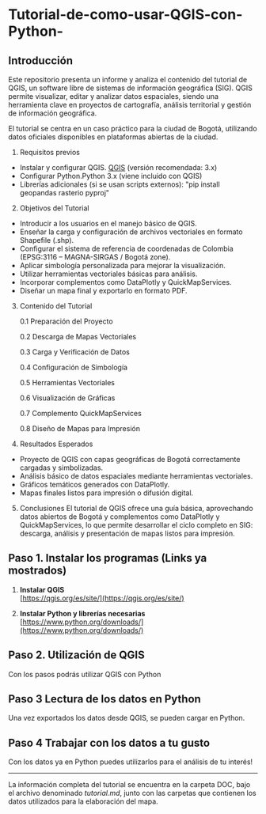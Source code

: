 # Tutorial-de-como-usar-QGIS-con-Python-

## Introducción
Este repositorio presenta un informe y analiza el contenido del tutorial de QGIS, un software libre de sistemas de información geográfica (SIG). QGIS permite visualizar, editar y analizar datos espaciales, siendo una herramienta clave en proyectos de cartografía, análisis territorial y gestión de información geográfica.

El tutorial se centra en un caso práctico para la ciudad de  Bogotá, utilizando datos oficiales disponibles en plataformas abiertas de la ciudad.

1. Requisitos previos
* Instalar y configurar QGIS.  [QGIS](https://qgis.org/download/) (versión recomendada: 3.x)
* Configurar Python.Python 3.x (viene incluido con QGIS)
* Librerías adicionales (si se usan scripts externos): "pip install geopandas rasterio pyproj"


2. Objetivos del Tutorial
* Introducir a los usuarios en el manejo básico de QGIS.
* Enseñar la carga y configuración de archivos vectoriales en formato Shapefile (.shp).
* Configurar el sistema de referencia de coordenadas de Colombia (EPSG:3116 – MAGNA-SIRGAS / Bogotá zone).
* Aplicar simbología personalizada para mejorar la visualización.
* Utilizar herramientas vectoriales básicas para análisis.
* Incorporar complementos como DataPlotly y QuickMapServices.
* Diseñar un mapa final y exportarlo en formato PDF.

3. Contenido del Tutorial

   0.1 Preparación del Proyecto

   0.2 Descarga de Mapas Vectoriales

   0.3 Carga y Verificación de Datos

   0.4 Configuración de Simbología

   0.5 Herramientas Vectoriales

   0.6 Visualización de Gráficas

   0.7 Complemento QuickMapServices

   0.8 Diseño de Mapas para Impresión

4. Resultados Esperados

* Proyecto de QGIS con capas geográficas de Bogotá correctamente cargadas y simbolizadas.
* Análisis básico de datos espaciales mediante herramientas vectoriales.
* Gráficos temáticos generados con DataPlotly.
* Mapas finales listos para impresión o difusión digital.

5. Conclusiones
El tutorial de QGIS ofrece una guía básica, aprovechando datos abiertos de Bogotá y complementos como DataPlotly y QuickMapServices, lo que permite desarrollar el ciclo completo en SIG: descarga, análisis y presentación de mapas listos para impresión.

## Paso 1. Instalar los programas (Links ya mostrados)

1. **Instalar QGIS**  
   [https://qgis.org/es/site/](https://qgis.org/es/site/)  

2. **Instalar Python y librerías necesarias**
   [https://www.python.org/downloads/](https://www.python.org/downloads/)  

## Paso 2. Utilización de QGIS

Con los pasos podrás utilizar QGIS con Python

## Paso 3 Lectura de los datos en Python

Una vez exportados los datos desde QGIS, se pueden cargar en Python.

## Paso 4 Trabajar con los datos a tu gusto

Con los datos ya en Python puedes utilizarlos para el análisis de tu interés!

---

La información completa del tutorial se encuentra en la carpeta DOC, bajo el archivo denominado *tutorial.md*, junto con las carpetas que contienen los datos utilizados para la elaboración del mapa.
